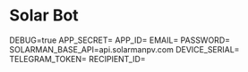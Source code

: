 # Solar Bot

DEBUG=true
APP_SECRET=
APP_ID=
EMAIL=
PASSWORD=
SOLARMAN_BASE_API=api.solarmanpv.com
DEVICE_SERIAL=
TELEGRAM_TOKEN=
RECIPIENT_ID=
